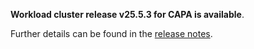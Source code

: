 **Workload cluster release v25.5.3 for CAPA is available**.

Further details can be found in the [release notes](https://docs.giantswarm.io/changes/workload-cluster-releases-capa/releases/aws-25.5.3).
